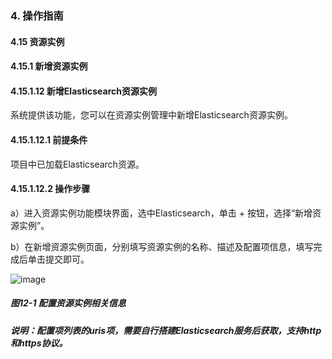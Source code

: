 ### 4. 操作指南

#### 4.15 资源实例

#### 4.15.1 新增资源实例

#### 4.15.1.12 新增Elasticsearch资源实例

系统提供该功能，您可以在资源实例管理中新增Elasticsearch资源实例。

#### 4.15.1.12.1 前提条件

项目中已加载Elasticsearch资源。

#### 4.15.1.12.2 操作步骤

a）进入资源实例功能模块界面，选中Elasticsearch，单击 + 按钮，选择“新增资源实例”。

b）在新增资源实例页面，分别填写资源实例的名称、描述及配置项信息，填写完成后单击提交即可。

![image](https://user-images.githubusercontent.com/79617492/198529137-ecdd168e-c896-4128-95dd-ac232d0017cc.png)

##### 图12-1 配置资源实例相关信息

##### 说明：配置项列表的uris项，需要自行搭建Elasticsearch服务后获取，支持http和https协议。
